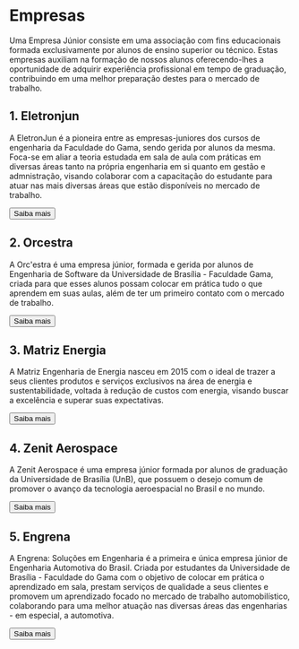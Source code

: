 <!DOCTYPE html>
<html>

<head>
<meta charset="UTF-8">
<title>Empresas juniores UnB FGA</title>

<link rel="stylesheet" href="./css/paginas.css">

</head>

<body>

<div class="container">
<h1>Empresas</h1>

<div class="explicacao">
<p>Uma Empresa Júnior consiste em uma associação com fins educacionais formada exclusivamente por alunos de ensino superior ou técnico. Estas empresas auxiliam na formação de nossos alunos oferecendo-lhes a oportunidade de adquirir experiência profissional em tempo de graduação, contribuindo em uma melhor preparação destes para o mercado de trabalho.
</p>

</div>

<div class="square-text">
<h2>1. Eletronjun</h2>
<p>A EletronJun é a pioneira entre as empresas-juniores dos cursos de engenharia da Faculdade do Gama, sendo gerida por alunos da mesma. Foca-se em aliar a teoria estudada em sala de aula com práticas em diversas áreas tanto na própria engenharia em si quanto em gestão e admnistração, visando colaborar com a capacitação do estudante para atuar nas mais diversas áreas que estão disponíveis no mercado de trabalho.
</p>
<a href="http://127.0.0.1:5500/test/index.html#/README">
<button class="centered-button">Saiba mais</button>
</a>
</div>

<div class="square-text">
<h2>2. Orcestra</h2>
<p>A Orc'estra é uma empresa júnior, formada e gerida por alunos de Engenharia de Software da Universidade de Brasília - Faculdade Gama, criada para que esses alunos possam colocar em prática tudo o que aprendem em suas aulas, além de ter um primeiro contato com o mercado de trabalho.</p>
<a href="http://127.0.0.1:5500/test/index.html#/README">
<button class="centered-button">Saiba mais</button>
</a>
</div>

<div class="square-text">
<h2>3. Matriz Energia</h2>
<p>A Matriz Engenharia de Energia nasceu em 2015 com o ideal de trazer a seus clientes produtos e serviços exclusivos na área de energia e sustentabilidade, voltada à redução de custos com energia, visando buscar a excelência e superar suas expectativas.</p>
<a href="http://127.0.0.1:5500/test/index.html#/README">
<button class="centered-button">Saiba mais</button>
</a>
</div>

<div class="square-text">
<h2>4. Zenit Aerospace</h2>
<p>A Zenit Aerospace é uma empresa júnior formada por alunos de graduação da Universidade de Brasília (UnB), que possuem o desejo comum de promover o avanço da tecnologia aeroespacial no Brasil e no mundo.</p>
<a href="http://127.0.0.1:5500/test/index.html#/README">
<button class="centered-button">Saiba mais</button>
</a>
</div>

<div class="square-text">
<h2>5. Engrena</h2>
<p>A Engrena: Soluções em Engenharia é a primeira e única empresa júnior de Engenharia Automotiva do Brasil. Criada por estudantes da Universidade de Brasília - Faculdade do Gama com o objetivo de colocar em prática o aprendizado em sala, prestam serviços de qualidade a seus clientes e promovem um aprendizado focado no mercado de trabalho automobilístico, colaborando para uma melhor atuação nas diversas áreas das engenharias - em especial, a automotiva.</p>
<a href="http://127.0.0.1:5500/test/index.html#/README">
<button class="centered-button">Saiba mais</button>
</a>
</div>
</div>

</body>
</html>